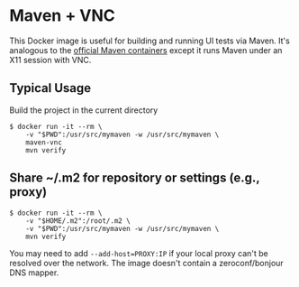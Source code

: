 # Maven + VNC

This Docker image is useful for building and running UI tests via Maven.
It's analogous to the [official Maven containers](https://hub.docker.com/_/maven/)
except it runs Maven under an X11 session with VNC.

## Typical Usage

Build the project in the current directory
```
$ docker run -it --rm \
    -v "$PWD":/usr/src/mymaven -w /usr/src/mymaven \
    maven-vnc 
    mvn verify
```

## Share ~/.m2 for repository or settings (e.g., proxy)

```
$ docker run -it --rm \
    -v "$HOME/.m2":/root/.m2 \
    -v "$PWD":/usr/src/mymaven -w /usr/src/mymaven \
    mvn verify
```
You may need to add `--add-host=PROXY:IP` if your local proxy
can't be resolved over the network.  The image doesn't contain
a zeroconf/bonjour DNS mapper.

